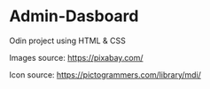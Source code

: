 # Admin-Dasboard

Odin project using HTML & CSS

Images source:
https://pixabay.com/

Icon source:
https://pictogrammers.com/library/mdi/
